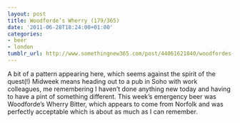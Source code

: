 ```yaml
---
layout: post
title: Woodforde’s Wherry (179/365)
date: '2011-06-28T18:24:00+01:00'
categories:
- beer
- london
tumblr_url: http://www.somethingnew365.com/post/44061621840/woodfordes-wherry-179365
---
```

A bit of a pattern appearing here, which seems against the spirit of the quest(!)
Midweek means heading out to a pub in Soho with work colleagues, me remembering I haven’t done anything new today and having to have a pint of something different.
This week’s emergency beer was Woodforde’s Wherry Bitter, which appears to come from Norfolk and was perfectly acceptable which is about as much as I can remember.
